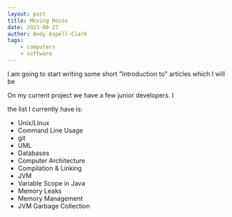 ```yaml
---
layout: post
title: Moving House
date: 2023-08-27
author: Andy Aspell-Clark
tags:
    - computers
    - software
---
```


I am going to start writing some short "Introduction to" articles which I will be 

On my current project we have a few junior developers. I 

the list I currently have is:

 * Unix/Linux
 * Command Line Usage
 * git
 * UML
 * Databases
 * Computer Architecture
 * Compilation & Linking
 * JVM
 * Variable Scope in Java
 * Memory Leaks
 * Memory Management
 * JVM Garbage Collection